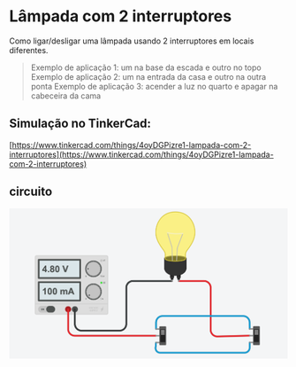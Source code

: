 # Lâmpada com 2 interruptores

Como ligar/desligar uma lâmpada usando 2 interruptores em locais diferentes.

> Exemplo de aplicação 1: um na base da escada e outro no topo
> Exemplo de aplicação 2: um na entrada da casa e outro na outra ponta
> Exemplo de aplicação 3: acender a luz no quarto e apagar na cabeceira da cama


## Simulação no TinkerCad:
 
 [https://www.tinkercad.com/things/4oyDGPizre1-lampada-com-2-interruptores](https://www.tinkercad.com/things/4oyDGPizre1-lampada-com-2-interruptores)
 
## circuito
 
![](img/lampada-2-interruptores.png)
